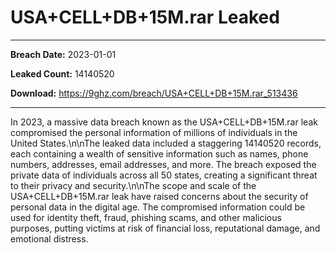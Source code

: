 # USA+CELL+DB+15M.rar Leaked

------------
**Breach Date:** 2023-01-01

**Leaked Count:** 14140520

**Download:** https://9ghz.com/breach/USA+CELL+DB+15M.rar_513436

------------
In 2023, a massive data breach known as the USA+CELL+DB+15M.rar leak compromised the personal information of millions of individuals in the United States.\n\nThe leaked data included a staggering 14140520 records, each containing a wealth of sensitive information such as names, phone numbers, addresses, email addresses, and more. The breach exposed the private data of individuals across all 50 states, creating a significant threat to their privacy and security.\n\nThe scope and scale of the USA+CELL+DB+15M.rar leak have raised concerns about the security of personal data in the digital age. The compromised information could be used for identity theft, fraud, phishing scams, and other malicious purposes, putting victims at risk of financial loss, reputational damage, and emotional distress.
